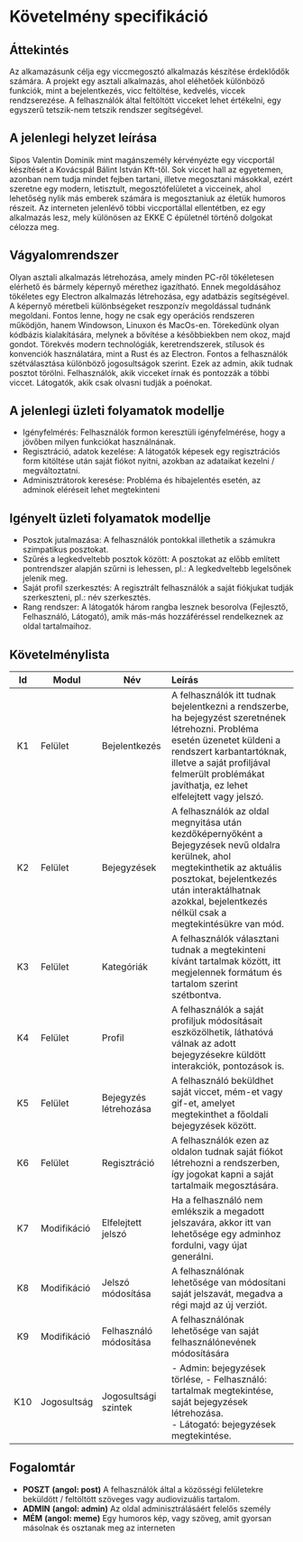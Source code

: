 # Követelmény specifikáció

## Áttekintés

Az alkamazásunk célja egy viccmegosztó alkalmazás készítése érdeklődők számára.
A projekt egy asztali alkalmazás, ahol eléhetőek különböző funkciók, mint a 
bejelentkezés, vicc feltöltése, kedvelés, viccek rendzserezése.
A felhasználók által feltöltött vicceket lehet értékelni, egy egyszerű 
tetszik-nem tetszik rendszer segítségével.

## A jelenlegi helyzet leírása

Sipos Valentin Dominik mint magánszemély kérvényézte egy viccportál készítését 
a Kovácspál Bálint István Kft-től.
Sok viccet hall az egyetemen, azonban nem tudja mindet fejben tartani, illetve 
megosztani másokkal, ezért szeretne egy modern, letisztult, megosztófelületet 
a vicceinek, ahol lehetőség nylik más emberek számára is megosztaniuk az életük
humoros részeit.
Az interneten jelenlévő többi viccportállal ellentétben, ez egy alkalmazás 
lesz, mely különösen az EKKE C épületnél történő dolgokat célozza meg.

## Vágyalomrendszer

Olyan asztali alkalmazás létrehozása, amely minden PC-ről tökéletesen elérhető 
és bármely képernyő mérethez igazítható.
Ennek megoldásához tökéletes egy Electron alkalmazás létrehozása, egy adatbázis
segítségével.
A képernyő méretbeli különbségeket reszponzív megoldással tudnánk megoldani.
Fontos lenne, hogy ne csak egy operációs rendszeren működjön, hanem Windowson, 
Linuxon és MacOs-en.
Törekedünk olyan kódbázis kialakítására, melynek a bővítése a későbbiekben nem 
okoz, majd gondot.
Törekvés modern technológiák, keretrendszerek, stílusok és konvenciók 
használatára, mint a Rust és az Electron.
Fontos a felhasználók szétválasztása különböző jogosultságok szerint. 
Ezek az admin, akik tudnak posztot törölni.
Felhasználók, akik vicceket írnak és pontozzák a többi viccet.
Látogatók, akik csak olvasni tudják a poénokat.

## A jelenlegi üzleti folyamatok modellje

+ Igényfelmérés: Felhasználók formon keresztüli igényfelmérése, hogy a jövőben 
milyen funkciókat használnának.
+ Regisztráció, adatok kezelése: A látogatók képesek egy regisztrációs form 
kitöltése után saját fiókot nyitni, azokban az adataikat 
kezelni / megváltoztatni.
+ Adminisztrátorok keresése: Probléma és hibajelentés esetén, az adminok 
eléréseit lehet megtekinteni

## Igényelt üzleti folyamatok modellje

+ Posztok jutalmazása: A felhasználók pontokkal illethetik a számukra 
szimpatikus posztokat.
+ Szűrés a legkedveltebb posztok között: A posztokat az előbb említett 
pontrendszer alapján szűrni is lehessen, pl.: A legkedveltebb legelsőnek 
jelenik meg.
+ Saját profil szerkesztés: A regisztrált felhasználók a saját fiókjukat 
tudják szerkeszteni, pl.: név szerkesztés.
+ Rang rendszer: A látogatók három rangba lesznek besorolva (Fejlesztő, 
Felhasználó, Látogató), amik más-más hozzáféréssel rendelkeznek az oldal 
tartalmaihoz.
## Követelménylista

| Id    | Modul     | Név           | Leírás |
| :---: | ---       | ---           | :---   |
| K1    | Felület   | Bejelentkezés | A felhasználók itt tudnak bejelentkezni a rendszerbe, ha bejegyzést szeretnének létrehozni. Probléma esetén üzenetet küldeni a rendszert          karbantartóknak, illetve a saját profiljával felmerült problémákat javíthatja, ez lehet elfelejtett vagy jelszó. |
| K2    | Felület   | Bejegyzések   | A felhasználók az oldal megnyitása után kezdőképernyőként a Bejegyzések nevű oldalra kerülnek, ahol megtekinthetik az aktuális posztokat, bejelentkezés után interaktálhatnak azokkal, bejelentkezés nélkül csak a megtekintésükre van mód. |
| K3    | Felület   | Kategóriák    | A felhasználók választani tudnak a megtekinteni kívánt tartalmak között, itt megjelennek formátum és tartalom szerint szétbontva. |
| K4    | Felület   | Profil        | A felhasználók a saját profiljuk módosításait eszközölhetik, láthatóvá válnak az adott bejegyzésekre küldött interakciók, pontozások is.|
| K5    | Felület   | Bejegyzés létrehozása | A felhasználó beküldhet saját viccet, mém-et vagy gif-et, amelyet megtekinthet a főoldali bejegyzések között. |
| K6    | Felület   | Regisztráció  | A felhasználók ezen az oldalon tudnak saját fiókot létrehozni a rendszerben, így jogokat kapni a saját tartalmaik megosztására.|
| K7   | Modifikáció | Elfelejtett jelszó | Ha a felhasználó nem emlékszik a megadott jelszavára, akkor itt van lehetősége egy adminhoz fordulni, vagy újat generálni. |
| K8   | Modifikáció | Jelszó módosítása  | A felhasználónak lehetősége van módosítani saját jelszavát, megadva a régi majd az új verziót. |
| K9   | Modifikáció | Felhasználó módosítása | A felhasználónak lehetősége van saját felhasználónevének módosítására |
| K10   | Jogosultság | Jogosultsági szintek | - Admin: bejegyzések törlése, - Felhasználó: tartalmak megtekintése, saját bejegyzések létrehozása.<br> - Látogató: bejegyzések megtekintése. |
## Fogalomtár

+ **POSZT** __(angol: post)__  A felhasználók által a közösségi felületekre 
beküldött / feltöltött szöveges vagy audiovizuális tartalom. 
+ **ADMIN** __(angol: admin)__ Az oldal adminisztrálásáért felelős személy
+ **MÉM** __(angol: meme)__ Egy humoros kép, vagy szöveg, amit gyorsan 
másolnak és osztanak meg az interneten